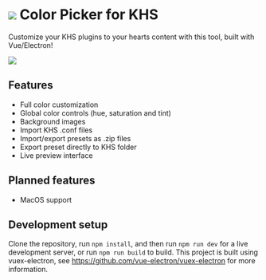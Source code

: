 # ![](https://scontent-cph2-1.xx.fbcdn.net/v/t1.15752-9/95579033_685569468678867_806729501118562304_n.png?_nc_cat=102&_nc_sid=b96e70&_nc_ohc=JVJL9ortdKIAX8ASdMD&_nc_ht=scontent-cph2-1.xx&oh=9e2af926857ad13dc000ea5a35d4ddd9&oe=5ED56A62) Color Picker for KHS

Customize your KHS plugins to your hearts content with this tool, built with Vue/Electron!

![](https://media.discordapp.net/attachments/703131675319861312/706807953017012294/unknown.png?width=1092&height=683)

## Features
* Full color customization
* Global color controls (hue, saturation and tint)
* Background images
* Import KHS .conf files
* Import/export presets as .zip files
* Export preset directly to KHS folder
* Live preview interface

## Planned features
* MacOS support

## Development setup

Clone the repository, run ```npm install```, and then run ```npm run dev``` for a live development server, or run ```npm run build``` to build. This project is built using vuex-electron, see https://github.com/vue-electron/vuex-electron for more information.


